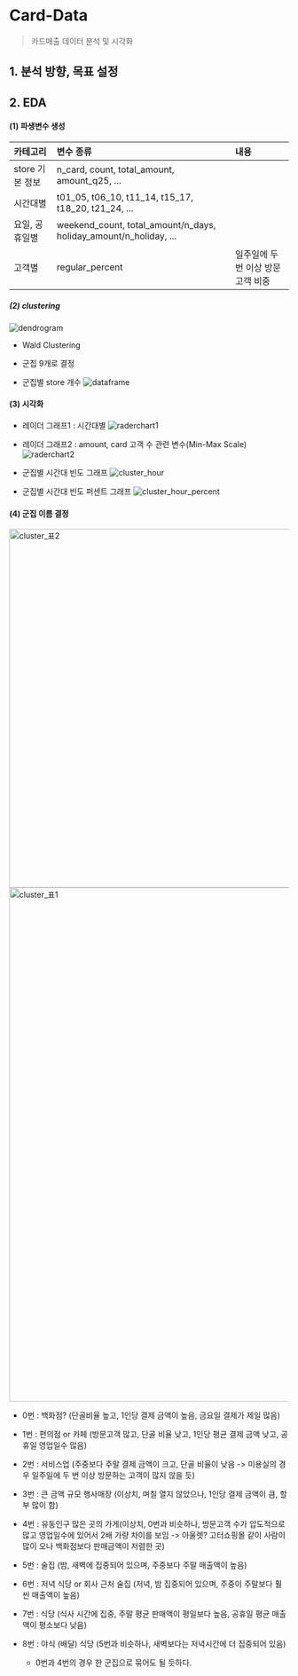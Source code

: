 # Card-Data
> 카드매출 데이터 분석 및 시각화

## 1. 분석 방향, 목표 설정
## 2. EDA
#### (1) 파생변수 생성


|카테고리 | 변수 종류 | 내용 |
|:---|:----|:----|
|store 기본 정보 | n_card, count, total_amount, amount_q25, ... |  |
|시간대별 | t01_05,	t06_10,	t11_14,	t15_17,	t18_20,	t21_24, ...	 |  |
|요일, 공휴일별 | weekend_count, total_amount/n_days, holiday_amount/n_holiday, ... |  |
|고객별 | regular_percent | 일주일에 두번 이상 방문 고객 비중|










##### (2) clustering
![dendrogram](https://user-images.githubusercontent.com/44764167/107139647-40362800-6960-11eb-9b70-93fe40b8aefb.png)

- Wald Clustering
- 군집 9개로 결정

- 군집별 store 개수
![dataframe](https://user-images.githubusercontent.com/44764167/107139646-3f9d9180-6960-11eb-9906-a8f00d773d73.JPG)


#### (3) 시각화
- 레이더 그래프1 : 시간대별
![raderchart1](https://user-images.githubusercontent.com/44764167/107139644-3dd3ce00-6960-11eb-9464-fce9fecdf8d9.png)


- 레이더 그래프2 : amount, card 고객 수 관련 변수(Min-Max Scale)
![raderchart2](https://user-images.githubusercontent.com/44764167/107139645-3f04fb00-6960-11eb-9342-6dd9be6e4f1e.png)

- 군집별 시간대 빈도 그래프
![cluster_hour](https://user-images.githubusercontent.com/44764167/107148844-c9695100-6998-11eb-80d0-8017989d6be8.png)

- 군집별 시간대 빈도 퍼센트 그래프
![cluster_hour_percent](https://user-images.githubusercontent.com/44764167/107378886-c359a880-6b2f-11eb-9a16-52324fdd1334.png)


#### (4) 군집 이름 결정
<img width="647" alt="cluster_표2" src="https://user-images.githubusercontent.com/44764167/107140548-17189600-6966-11eb-9444-f94ac8db0778.png">
<img width="927" alt="cluster_표1" src="https://user-images.githubusercontent.com/44764167/107140549-17b12c80-6966-11eb-92bb-730456b9ead9.png">

- 0번 : 백화점? (단골비율 높고, 1인당 결제 금액이 높음, 금요일 결제가 제일 많음)
- 1번 : 편의점 or 카페 (방문고객 많고, 단골 비율 낮고, 1인당 평균 결제 금액 낮고, 공휴일 영업일수 많음)
- 2번 : 서비스업 (주중보다 주말 결제 금액이 크고, 단골 비율이 낮음 -> 미용실의 경우 일주일에 두 번 이상 방문하는 고객이 많지 않을 듯)
- 3번 : 큰 금액 규모 행사매장 (이상치, 며칠 열지 않았으나, 1인당 결제 금액이 큼, 할부 많이 함)
- 4번 : 유동인구 많은 곳의 가게(이상치, 0번과 비슷하나, 방문고객 수가 압도적으로 많고 영업일수에 있어서 2배 가량 차이를 보임 -> 아울렛? 고터쇼핑몰 같이 사람이 많이 오나 백화점보다 판매금액이 저렴한 곳)
- 5번 : 술집 (밤, 새벽에 집중되어 있으며, 주중보다 주말 매출액이 높음)
- 6번 : 저녁 식당 or 회사 근처 술집 (저녁, 밤 집중되어 있으며, 주중이 주말보다 훨씬 매출액이 높음)
- 7번 : 식당 (식사 시간에 집중, 주말 평균 판매액이 평일보다 높음, 공휴일 평균 매출액이 평소보다 낮음)
- 8번 : 야식 (배달) 식당 (5번과 비슷하나, 새벽보다는 저녁시간에 더 집중되어 있음)


  - 0번과 4번의 경우 한 군집으로 묶어도 될 듯하다.
